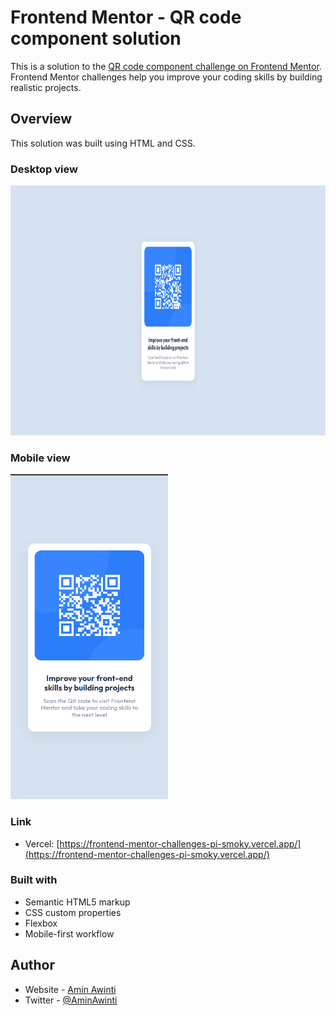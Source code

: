 # Frontend Mentor - QR code component solution

This is a solution to the [QR code component challenge on Frontend Mentor](https://www.frontendmentor.io/challenges/qr-code-component-iux_sIO_H).
Frontend Mentor challenges help you improve your coding skills by building realistic projects.

## Overview

This solution was built using HTML and CSS.

### Desktop view

<img width="100%" height="400" src="./desktop-screenshot.png" alt="Desktop Design">

### Mobile view

<img width="50%" src="./mobile-screenshot.png" alt="Desktop Design">

### Link

- Vercel: [https://frontend-mentor-challenges-pi-smoky.vercel.app/](https://frontend-mentor-challenges-pi-smoky.vercel.app/)

### Built with

- Semantic HTML5 markup
- CSS custom properties
- Flexbox
- Mobile-first workflow

## Author

- Website - [Amin Awinti](https://www.linkedin.com/in/aminawinti/)
- Twitter - [@AminAwinti](https://twitter.com/AminAwinti)

